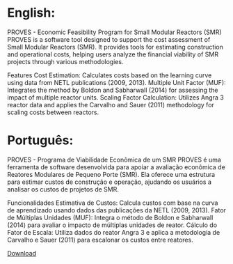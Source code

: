 # English:
PROVES - Economic Feasibility Program for Small Modular Reactors (SMR)
PROVES is a software tool designed to support the cost assessment of Small Modular Reactors (SMR). 
It provides tools for estimating construction and operational costs, helping users analyze the financial viability of SMR projects through various methodologies.

Features
Cost Estimation: Calculates costs based on the learning curve using data from NETL publications (2009, 2013).
Multiple Unit Factor (MUF): Integrates the method by Boldon and Sabharwall (2014) for assessing the impact of multiple reactor units.
Scaling Factor Calculation: Utilizes Angra 3 reactor data and applies the Carvalho and Sauer (2011) methodology for scaling costs between reactors.

# Português:
PROVES - Programa de Viabilidade Econômica de um SMR
PROVES é uma ferramenta de software desenvolvida para apoiar a avaliação econômica de Reatores Modulares de Pequeno Porte (SMR). 
Ela oferece uma estrutura para estimar custos de construção e operação, ajudando os usuários a analisar os custos de projetos de SMR.

Funcionalidades
Estimativa de Custos: Calcula custos com base na curva de aprendizado usando dados das publicações da NETL (2009, 2013).
Fator de Múltiplas Unidades (MUF): Integra o método de Boldon e Sabharwall (2014) para avaliar o impacto de múltiplas unidades de reator.
Cálculo do Fator de Escala: Utiliza dados do reator Angra 3 e aplica a metodologia de Carvalho e Sauer (2011) para escalonar os custos entre reatores.

[Download](https://github.com/kaesujo/PROVES/releases)
